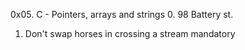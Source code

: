 0x05. C - Pointers, arrays and strings
0. 98 Battery st.
1. Don't swap horses in crossing a stream
mandatory

